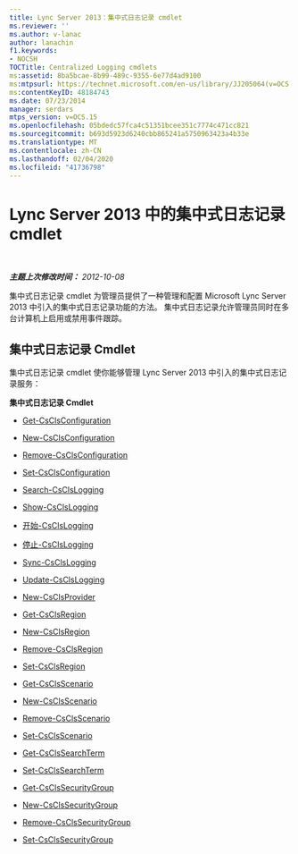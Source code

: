 ```yaml
---
title: Lync Server 2013：集中式日志记录 cmdlet
ms.reviewer: ''
ms.author: v-lanac
author: lanachin
f1.keywords:
- NOCSH
TOCTitle: Centralized Logging cmdlets
ms:assetid: 8ba5bcae-8b99-489c-9355-6e77d4ad9100
ms:mtpsurl: https://technet.microsoft.com/en-us/library/JJ205064(v=OCS.15)
ms:contentKeyID: 48184743
ms.date: 07/23/2014
manager: serdars
mtps_version: v=OCS.15
ms.openlocfilehash: 05bdedc57fca4c51351bcee351c7774c471cc821
ms.sourcegitcommit: b693d5923d6240cbb865241a5750963423a4b33e
ms.translationtype: MT
ms.contentlocale: zh-CN
ms.lasthandoff: 02/04/2020
ms.locfileid: "41736798"
---
```

<div data-xmlns="http://www.w3.org/1999/xhtml">

<div class="topic" data-xmlns="http://www.w3.org/1999/xhtml" data-msxsl="urn:schemas-microsoft-com:xslt" data-cs="http://msdn.microsoft.com/en-us/">

<div data-asp="http://msdn2.microsoft.com/asp">

# <a name="centralized-logging-cmdlets-in-lync-server-2013"></a>Lync Server 2013 中的集中式日志记录 cmdlet

</div>

<div id="mainSection">

<div id="mainBody">

<span> </span>

_**主题上次修改时间：** 2012-10-08_

集中式日志记录 cmdlet 为管理员提供了一种管理和配置 Microsoft Lync Server 2013 中引入的集中式日志记录功能的方法。 集中式日志记录允许管理员同时在多台计算机上启用或禁用事件跟踪。

<div>

## <a name="centralized-logging-cmdlets"></a>集中式日志记录 Cmdlet

集中式日志记录 cmdlet 使你能够管理 Lync Server 2013 中引入的集中式日志记录服务：

**集中式日志记录 Cmdlet**

  - [Get-CsClsConfiguration](https://technet.microsoft.com/en-us/library/JJ619179(v=OCS.15))

  - [New-CsClsConfiguration](https://technet.microsoft.com/en-us/library/JJ619177(v=OCS.15))

  - [Remove-CsClsConfiguration](https://technet.microsoft.com/en-us/library/JJ619191(v=OCS.15))

  - [Set-CsClsConfiguration](https://technet.microsoft.com/en-us/library/JJ619182(v=OCS.15))

<!-- end list -->

  - [Search-CsClsLogging](https://technet.microsoft.com/en-us/library/JJ619189(v=OCS.15))

  - [Show-CsClsLogging](https://technet.microsoft.com/en-us/library/JJ619173(v=OCS.15))

  - [开始-CsClsLogging](https://technet.microsoft.com/en-us/library/JJ619190(v=OCS.15))

  - [停止-CsClsLogging](https://technet.microsoft.com/en-us/library/JJ619180(v=OCS.15))

  - [Sync-CsClsLogging](https://technet.microsoft.com/en-us/library/JJ619169(v=OCS.15))

  - [Update-CsClsLogging](https://technet.microsoft.com/en-us/library/JJ619170(v=OCS.15))

<!-- end list -->

  - [New-CsClsProvider](https://technet.microsoft.com/en-us/library/JJ619187(v=OCS.15))

<!-- end list -->

  - [Get-CsClsRegion](https://technet.microsoft.com/en-us/library/JJ204879(v=OCS.15))

  - [New-CsClsRegion](https://technet.microsoft.com/en-us/library/JJ204658(v=OCS.15))

  - [Remove-CsClsRegion](https://technet.microsoft.com/en-us/library/JJ204971(v=OCS.15))

  - [Set-CsClsRegion](https://technet.microsoft.com/en-us/library/JJ204746(v=OCS.15))

<!-- end list -->

  - [Get-CsClsScenario](https://technet.microsoft.com/en-us/library/JJ205091(v=OCS.15))

  - [New-CsClsScenario](https://technet.microsoft.com/en-us/library/JJ205022(v=OCS.15))

  - [Remove-CsClsScenario](https://technet.microsoft.com/en-us/library/JJ205010(v=OCS.15))

  - [Set-CsClsScenario](https://technet.microsoft.com/en-us/library/JJ204622(v=OCS.15))

<!-- end list -->

  - [Get-CsClsSearchTerm](https://technet.microsoft.com/en-us/library/JJ205061(v=OCS.15))

  - [Set-CsClsSearchTerm](https://technet.microsoft.com/en-us/library/JJ204911(v=OCS.15))

<!-- end list -->

  - [Get-CsClsSecurityGroup](https://technet.microsoft.com/en-us/library/JJ205285(v=OCS.15))

  - [New-CsClsSecurityGroup](https://technet.microsoft.com/en-us/library/JJ205359(v=OCS.15))

  - [Remove-CsClsSecurityGroup](https://technet.microsoft.com/en-us/library/JJ204958(v=OCS.15))

  - [Set-CsClsSecurityGroup](https://technet.microsoft.com/en-us/library/JJ204700(v=OCS.15))

</div>

</div>

<span> </span>

</div>

</div>

</div>

